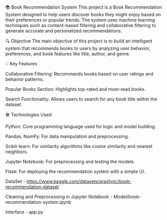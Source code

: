 📚 Book Recommendation System
This project is a Book Recommendation System designed to help users discover books they might enjoy based on their preferences or popular trends. The system uses machine learning techniques such as content-based filtering and collaborative filtering to generate accurate and personalized recommendations.

🔍 Objective
The main objective of this project is to build an intelligent system that recommends books to users by analyzing user behavior, preferences, and book features like title, author, and genre.

💡 Key Features


Collaborative Filtering: Recommends books based on user ratings and behavior patterns.

Popular Books Section: Highlights top-rated and most-read books.

Search Functionality: Allows users to search for any book title within the dataset.

🛠️ Technologies Used


Python: Core programming language used for logic and model building.

Pandas, NumPy: For data manipulation and preprocessing.

Scikit-learn: For similarity algorithms like cosine similarity and nearest neighbors.

Jupyter Notebook: For preprocessing and testing the models.

Flask: For deploying the recommendation system with a simple UI.




DataSet - https://www.kaggle.com/datasets/arashnic/book-recommendation-dataset

Cleaning and Preprocessing in Jupyter Notebook - Model/book-recommendation-system.ipynb

Interface - app.py
